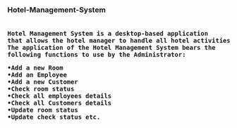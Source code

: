 
<h3>Hotel-Management-System</h3>
 <pre>
<H4>Hotel Management System is a desktop-based application 
that allows the hotel manager to handle all hotel activities online.
The application of the Hotel Management System bears the 
following functions to use by the Administrator: 
<pre>
•Add a new Room
•Add an Employee
•Add a new Customer
•Check room status
•Check all employees details
•Check all Customers details
•Update room status
•Update check status etc.

</h4>
</pre>
  </h4>
